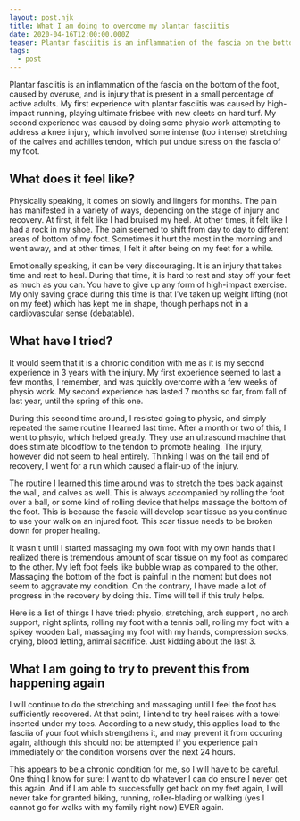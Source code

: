 ```yaml
---
layout: post.njk
title: What I am doing to overcome my plantar fasciitis
date: 2020-04-16T12:00:00.000Z
teaser: Plantar fasciitis is an inflammation of the fascia on the bottom of the foot, caused by overuse, and is injury that is present in a small percentage of active adults. 
tags:
  - post
---
```

Plantar fasciitis is an inflammation of the fascia on the bottom of the foot, caused by overuse, and is injury that is present in a small percentage of active adults. My first experience with plantar fasciitis was caused by high-impact running, playing ultimate frisbee with new cleets on hard turf. My second experience was caused by doing some physio work attempting to address a knee injury, which involved some intense (too intense) stretching of the calves and achilles tendon, which put undue stress on the fascia of my foot. 

## What does it feel like?
Physically speaking, it comes on slowly and lingers for months. The pain has manifested in a variety of ways, depending on the stage of injury and recovery. At first, it felt like I had bruised my heel. At other times, it felt like I had a rock in my shoe. The pain seemed to shift from day to day to different areas of bottom of my foot. Sometimes it hurt the most in the morning and went away, and at other times, I felt it after being on my feet for a while.

Emotionally speaking, it can be very discouraging. It is an injury that takes time and rest to heal. During that time, it is hard to rest and stay off your feet as much as you can. You have to give up any form of high-impact exercise. My only saving grace during this time is that I've taken up weight lifting (not on my feet) which has kept me in shape, though perhaps not in a cardiovascular sense (debatable).

## What have I tried?
It would seem that it is a chronic condition with me as it is my second experience in 3 years with the injury. My first experience seemed to last a few months, I remember, and was quickly overcome with a few weeks of physio work. My second experience has lasted 7 months so far, from fall of last year, until the spring of this one. 

During this second time around, I resisted going to physio, and simply repeated the same routine I learned last time. After a month or two of this, I went to phsyio, which helped greatly. They use an ultrasound machine that does stimlate bloodflow to the tendon to promote healing. The injury, however did not seem to heal entirely. Thinking I was on the tail end of recovery, I went for a run which caused a flair-up of the injury. 

The routine I learned this time around was to stretch the toes back against the wall, and calves as well. This is always accompanied by rolling the foot over a ball, or some kind of rolling device that helps massage the bottom of the foot. This is because the fascia will develop scar tissue as you continue to use your walk on an injured foot. This scar tissue needs to be broken down for proper healing.

It wasn't until I started massaging my own foot with my own hands that I realized there is tremendous amount of scar tissue on my foot as compared to the other. My left foot feels like bubble wrap as compared to the other. Massaging the bottom of the foot is painful in the moment but does not seem to aggravate my condition. On the contrary, I have made a lot of progress in the recovery by doing this. Time will tell if this truly helps.

Here is a list of things I have tried: physio, stretching, arch support , no arch support, night splints, rolling my foot with a tennis ball, rolling my foot with a spikey wooden ball, massaging my foot with my hands, compression socks, crying, blood letting, animal sacrifice. Just kidding about the last 3.

## What I am going to try to prevent this from happening again
I will continue to do the stretching and massaging until I feel the foot has sufficiently recovered. At that point, I intend to try heel raises with a towel inserted under my toes. According to a <lbwc-a href="https://onlinelibrary.wiley.com/doi/full/10.1111/sms.12313" role="link">new study</lbwc-a>, this applies load to the fasciia of your foot which strengthens it, and may prevent it from occuring again, although this should not be attempted if you experience pain immediately or the condition worsens over the next 24 hours. 

This appears to be a chronic condition for me, so I will have to be careful. One thing I know for sure: I want to do whatever I can do ensure I never get this again. And if I am able to successfully get back on my feet again, I will never take for granted biking, running, roller-blading or walking (yes I cannot go for walks with my family right now) EVER again.   

